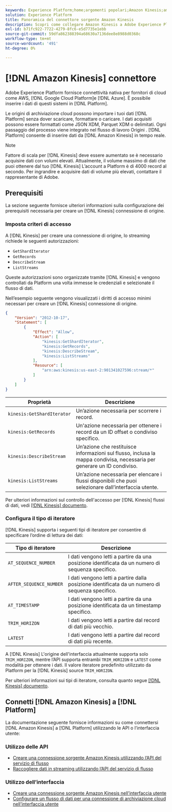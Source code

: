 ```yaml
---
keywords: Experience Platform;home;argomenti popolari;Amazon Kinesis;amazon kinesis;Kinesis;kinesis
solution: Experience Platform
title: Panoramica del connettore sorgente Amazon Kinesis
description: Scopri come collegare Amazon Kinesis a Adobe Experience Platform utilizzando le API o l’interfaccia utente.
exl-id: b71fc922-7722-4279-8fc6-e5d7735e1ebb
source-git-commit: 59dfa862388394a68630a7136dee8e8988d0368c
workflow-type: tm+mt
source-wordcount: '491'
ht-degree: 0%

---
```


# [!DNL Amazon Kinesis] connettore

Adobe Experience Platform fornisce connettività nativa per fornitori di cloud come AWS, [!DNL Google Cloud Platform]e [!DNL Azure]. È possibile inserire i dati di questi sistemi in [!DNL Platform].

Le origini di archiviazione cloud possono importare i tuoi dati [!DNL Platform] senza dover scaricare, formattare o caricare. I dati acquisiti possono essere formattati come JSON XDM, Parquet XDM o delimitati. Ogni passaggio del processo viene integrato nel flusso di lavoro Origini . [!DNL Platform] consente di inserire dati da [!DNL Amazon Kinesis] in tempo reale.

>[!NOTE]
>
>Fattore di scala per [!DNL Kinesis] deve essere aumentato se è necessario acquisire dati con volumi elevati. Attualmente, il volume massimo di dati che puoi ottenere dal tuo [!DNL Kinesis] L’account a Platform è di 4000 record al secondo. Per ingrandire e acquisire dati di volume più elevati, contattare il rappresentante di Adobe.

## Prerequisiti

La sezione seguente fornisce ulteriori informazioni sulla configurazione dei prerequisiti necessaria per creare un [!DNL Kinesis] connessione di origine.

### Imposta criteri di accesso

A [!DNL Kinesis] per creare una connessione di origine, lo streaming richiede le seguenti autorizzazioni:

- `GetShardIterator`
- `GetRecords`
- `DescribeStream`
- `ListStreams`

Queste autorizzazioni sono organizzate tramite [!DNL Kinesis] e vengono controllati da Platform una volta immesse le credenziali e selezionate il flusso di dati.

Nell’esempio seguente vengono visualizzati i diritti di accesso minimi necessari per creare un [!DNL Kinesis] connessione di origine.

```json
{
    "Version": "2012-10-17",
    "Statement": [
        {
            "Effect": "Allow",
            "Action": [
                "kinesis:GetShardIterator",
                "kinesis:GetRecords",
                "kinesis:DescribeStream",
                "kinesis:ListStreams"
            ],
            "Resource": [
                "arn:aws:kinesis:us-east-2:901341027596:stream/*"
            ]
        }
    ]
}
```

| Proprietà | Descrizione |
| -------- | ----------- |
| `kinesis:GetShardIterator` | Un’azione necessaria per scorrere i record. |
| `kinesis:GetRecords` | Un&#39;azione necessaria per ottenere i record da un ID offset o condiviso specifico. |
| `kinesis:DescribeStream` | Un’azione che restituisce informazioni sul flusso, inclusa la mappa condivisa, necessaria per generare un ID condiviso. |
| `kinesis:ListStreams` | Un’azione necessaria per elencare i flussi disponibili che puoi selezionare dall’interfaccia utente. |

Per ulteriori informazioni sul controllo dell&#39;accesso per [!DNL Kinesis] flussi di dati, vedi [[!DNL Kinesis] documento](https://docs.aws.amazon.com/streams/latest/dev/controlling-access.html).

### Configura il tipo di iteratore

[!DNL Kinesis] supporta i seguenti tipi di iteratore per consentire di specificare l’ordine di lettura dei dati:

| Tipo di iteratore | Descrizione |
| ------------- | ----------- |
| `AT_SEQUENCE_NUMBER` | I dati vengono letti a partire da una posizione identificata da un numero di sequenza specifico. |
| `AFTER_SEQUENCE_NUMBER` | I dati vengono letti a partire dalla posizione identificata da un numero di sequenza specifico. |
| `AT_TIMESTAMP` | I dati vengono letti a partire da una posizione identificata da un timestamp specifico. |
| `TRIM_HORIZON` | I dati vengono letti a partire dal record di dati più vecchio. |
| `LATEST` | I dati vengono letti a partire dal record di dati più recente. |

A [!DNL Kinesis] L&#39;origine dell&#39;interfaccia attualmente supporta solo `TRIM_HORIZON`, mentre l’API supporta entrambi `TRIM_HORIZON` e `LATEST` come modalità per ottenere i dati. Il valore iteratore predefinito utilizzato da Platform per la [!DNL Kinesis] source `TRIM_HORIZON`.

Per ulteriori informazioni sui tipi di iteratore, consulta quanto segue [[!DNL Kinesis] documento](https://docs.aws.amazon.com/kinesis/latest/APIReference/API_GetShardIterator.html#API_GetShardIterator_RequestSyntax).

## Connetti [!DNL Amazon Kinesis] a [!DNL Platform]

La documentazione seguente fornisce informazioni su come connettersi [!DNL Amazon Kinesis] a [!DNL Platform] utilizzando le API o l’interfaccia utente:

### Utilizzo delle API

- [Creare una connessione sorgente Amazon Kinesis utilizzando l’API del servizio di flusso](../../tutorials/api/create/cloud-storage/kinesis.md)
- [Raccogliere dati in streaming utilizzando l’API del servizio di flusso](../../tutorials/api/collect/streaming.md)

### Utilizzo dell’interfaccia

- [Creare una connessione sorgente Amazon Kinesis nell’interfaccia utente](../../tutorials/ui/create/cloud-storage/kinesis.md)
- [Configurare un flusso di dati per una connessione di archiviazione cloud nell’interfaccia utente](../../tutorials/ui/dataflow/streaming/cloud-storage-streaming.md)

